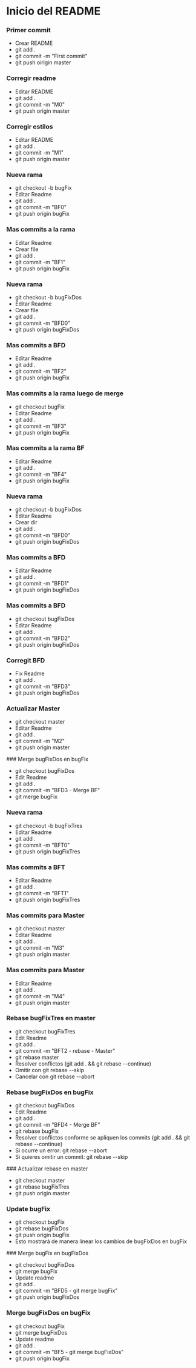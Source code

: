 Inicio del README
=================

### Primer commit
 - Crear README
 - git add .
 - git commit -m "First commit"
 - git push oirigin master

### Corregir readme
 - Editar README
 - git add .
 - git commit -m "M0"
 - git push origin master

### Corregir estilos
 - Editar README
 - git add .
 - git commit -m "M1"
 - git push origin master




### Nueva rama
 - git checkout -b bugFix
 - Editar Readme
 - git add .
 - git commit -m "BF0"
 - git push origin bugFix

### Mas commits a la rama
 - Editar Readme
 - Crear file
 - git add .
 - git commit -m "BF1"
 - git push origin bugFix



### Nueva rama
 - git checkout -b bugFixDos
 - Editar Readme
 - Crear file
 - git add .
 - git commit -m "BFD0"
 - git push origin bugFixDos


### Mas commits a BFD
 - Editar Readme
 - git add .
 - git commit -m "BF2"
 - git push origin bugFix

### Mas commits a la rama luego de merge
 - git checkout bugFix
 - Editar Readme
 - git add .
 - git commit -m "BF3"
 - git push origin bugFix

### Mas commits a la rama BF
 - Editar Readme
 - git add .
 - git commit -m "BF4"
 - git push origin bugFix




### Nueva rama
 - git checkout -b bugFixDos
 - Editar Readme
 - Crear dir
 - git add .
 - git commit -m "BFD0"
 - git push origin bugFixDos

### Mas commits a BFD
 - Editar Readme
 - git add .
 - git commit -m "BFD1"
 - git push origin bugFixDos

### Mas commits a BFD
 - git checkout bugFixDos
 - Editar Readme
 - git add .
 - git commit -m "BFD2"
 - git push origin bugFixDos

### Corregit BFD
 - Fix Readme
 - git add .
 - git commit -m "BFD3"
 - git push origin bugFixDos




### Actualizar Master
 - git checkout master
 - Editar Readme
 - git add .
 - git commit -m "M2"
 - git push origin master


### Merge bugFixDos en bugFix
 - git checkout bugFixDos
 - Edit Readme
 - git add .
 - git commit -m "BFD3 - Merge BF"
 - git merge bugFix




### Nueva rama
 - git checkout -b bugFixTres
 - Editar Readme
 - git add .
 - git commit -m "BFT0"
 - git push origin bugFixTres

### Mas commits a BFT
 - Editar Readme
 - git add .
 - git commit -m "BFT1"
 - git push origin bugFixTres





### Mas commits para Master
 - git checkout master
 - Editar Readme
 - git add .
 - git commit -m "M3"
 - git push origin master

### Mas commits para Master
 - Editar Readme
 - git add .
 - git commit -m "M4"
 - git push origin master


### Rebase bugFixTres en master
 - git checkout bugFixTres
 - Edit Readme
 - git add .
 - git commit -m "BFT2 - rebase - Master"
 - git rebase master
 - Resolver conflictos (git add . && git rebase --continue)
 - Omitir con git rebase --skip
 - Cancelar con git rebase --abort


### Rebase bugFixDos en bugFix
 - git checkout bugFixDos
 - Edit Readme
 - git add .
 - git commit -m "BFD4 - Merge BF"
 - git rebase bugFix
 - Resolver conflictos conforme se apliquen los commits (git add . && git rebase --continue)
 - Si ocurre un error: git rebase --abort
 - Si quieres omitir un commit: git rebase --skip




### Actualizar rebase en master
 - git checkout master
 - git rebase bugFixTres
 - git push origin master


### Update bugFix
 - git checkout bugFix
 - git rebase bugFixDos
 - git push origin bugFix
 - Esto mostrará de manera linear los cambios de bugFixDos en bugFix




### Merge bugFix en bugFixDos
 - git checkout bugFixDos
 - git merge bugFix
 - Update readme
 - git add .
 - git commit -m "BFD5 - git merge bugFix"
 - git push origin bugFixDos


### Merge bugFixDos en bugFix
 - git checkout bugFix
 - git merge bugFixDos
 - Update readme
 - git add .
 - git commit -m "BF5 - git merge bugFixDos"
 - git push origin bugFix
